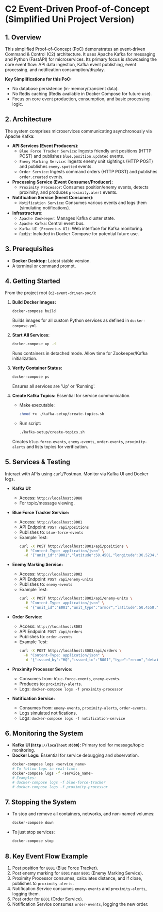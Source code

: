 # C2 Event-Driven Proof-of-Concept (Simplified Uni Project Version)

## 1. Overview

This simplified Proof-of-Concept (PoC) demonstrates an event-driven Command & Control (C2) architecture. It uses Apache Kafka for messaging and Python (FastAPI) for microservices. Its primary focus is showcasing the core event flow: API data ingestion, Kafka event publishing, event processing, and notification consumption/display.

**Key Simplifications for this PoC:**
* No database persistence (in-memory/transient data).
* No Redis caching (Redis available in Docker Compose for future use).
* Focus on core event production, consumption, and basic processing logic.

## 2. Architecture

The system comprises microservices communicating asynchronously via Apache Kafka:

* **API Services (Event Producers):**
    * `Blue Force Tracker Service`: Ingests friendly unit positions (HTTP POST) and publishes `blue.position.updated` events.
    * `Enemy Marking Service`: Ingests enemy unit sightings (HTTP POST) and publishes `enemy.spotted` events.
    * `Order Service`: Ingests command orders (HTTP POST) and publishes `order.created` events.
* **Processing Service (Event Consumer/Producer):**
    * `Proximity Processor`: Consumes position/enemy events, detects proximity, and produces `proximity.alert` events.
* **Notification Service (Event Consumer):**
    * `Notification Service`: Consumes various events and logs them (simulating notifications).
* **Infrastructure:**
    * `Apache Zookeeper`: Manages Kafka cluster state.
    * `Apache Kafka`: Central event bus.
    * `Kafka UI (Provectus UI)`: Web interface for Kafka monitoring.
    * `Redis`: Included in Docker Compose for potential future use.

## 3. Prerequisites

* **Docker Desktop:** Latest stable version.
* A terminal or command prompt.

## 4. Getting Started

From the project root (`c2-event-driven-poc/`):

1.  **Build Docker Images:**
    ```bash
    docker-compose build
    ```
    Builds images for all custom Python services as defined in `docker-compose.yml`.

2.  **Start All Services:**
    ```bash
    docker-compose up -d
    ```
    Runs containers in detached mode. Allow time for Zookeeper/Kafka initialization.

3.  **Verify Container Status:**
    ```bash
    docker-compose ps
    ```
    Ensures all services are 'Up' or 'Running'.

4.  **Create Kafka Topics:** Essential for service communication.
    * Make executable:
        ```bash
        chmod +x ./kafka-setup/create-topics.sh
        ```
    * Run script:
        ```bash
        ./kafka-setup/create-topics.sh
        ```
    Creates `blue-force-events`, `enemy-events`, `order-events`, `proximity-alerts` and lists topics for verification.

## 5. Services & Testing

Interact with APIs using `curl`/Postman. Monitor via Kafka UI and Docker logs.

* **Kafka UI:**
    * Access: `http://localhost:8080`
    * For topic/message viewing.

* **Blue Force Tracker Service:**
    * Access: `http://localhost:8001`
    * API Endpoint: `POST /api/positions`
    * Publishes to: `blue-force-events`
    * Example Test:
        ```bash
        curl -X POST http://localhost:8001/api/positions \
          -H "Content-Type: application/json" \
          -d '{"unit_id":"B001","latitude":50.4501,"longitude":30.5234,"speed":60,"heading":90,"brigade":1}'
        ```

* **Enemy Marking Service:**
    * Access: `http://localhost:8002`
    * API Endpoint: `POST /api/enemy-units`
    * Publishes to: `enemy-events`
    * Example Test:
        ```bash
        curl -X POST http://localhost:8002/api/enemy-units \
          -H "Content-Type: application/json" \
          -d '{"unit_id":"E001","unit_type":"armor","latitude":50.4550,"longitude":30.5250,"confidence":"high","marked_by":"B001"}'
        ```

* **Order Service:**
    * Access: `http://localhost:8003`
    * API Endpoint: `POST /api/orders`
    * Publishes to: `order-events`
    * Example Test:
        ```bash
        curl -X POST http://localhost:8003/api/orders \
          -H "Content-Type: application/json" \
          -d '{"issued_by":"HQ","issued_to":"B001","type":"recon","details":{"area":"sector_gamma"}}'
        ```

* **Proximity Processor Service:**
    * Consumes from: `blue-force-events`, `enemy-events`.
    * Produces to: `proximity-alerts`.
    * Logs: `docker-compose logs -f proximity-processor`

* **Notification Service:**
    * Consumes from: `enemy-events`, `proximity-alerts`, `order-events`.
    * Logs simulated notifications.
    * Logs: `docker-compose logs -f notification-service`

## 6. Monitoring the System

* **Kafka UI (`http://localhost:8080`):** Primary tool for message/topic monitoring.
* **Docker Logs:** Essential for service debugging and observation.
    ```bash
    docker-compose logs <service_name>
    # To follow logs in real-time:
    docker-compose logs -f <service_name>
    # Examples:
    # docker-compose logs -f blue-force-tracker
    # docker-compose logs -f proximity-processor
    ```

## 7. Stopping the System

* To stop and remove all containers, networks, and non-named volumes:
    ```bash
    docker-compose down
    ```
* To just stop services:
    ```bash
    docker-compose stop
    ```

## 8. Key Event Flow Example

1.  Post position for `B001` (Blue Force Tracker).
2.  Post enemy marking for `E001` near `B001` (Enemy Marking Service).
3.  Proximity Processor consumes, calculates distance, and if close, publishes to `proximity-alerts`.
4.  Notification Service consumes `enemy-events` and `proximity-alerts`, logging them.
5.  Post order for `B001` (Order Service).
6.  Notification Service consumes `order-events`, logging the new order.

